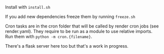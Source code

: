 Install with `install.sh`

If you add new dependencies freeze them by running `freeze.sh`

Cron tasks are in the cron folder that will be called by render cron jobs (see render.yaml).
They require to be run as a module to use relative imports. Run them with `python -m cron.{filename}`.

There's a flask server here too but that's a work in progress.
